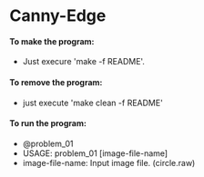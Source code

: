 Canny-Edge
==========

#### To make the program:
- Just execure 'make -f README'.
#### To remove the program:
- just execute 'make clean -f README'
#### To run the program:
- @problem_01
- USAGE: problem_01 [image-file-name]
- image-file-name: Input image file. (circle.raw)